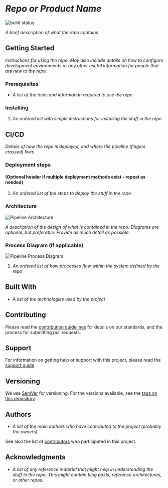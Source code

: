 # *Repo or Product Name*
![build status](https://img.shields.io/badge/appropriate%20badges-optional-orange)

*A brief description of what the repo contains*

## Getting Started
*Instructions for using the repo. May also include details on how to configure 
development environments or any other useful information for people that are 
new to the repo.*

### Prerequisites
* *A list of the tools and information required to use the repo*

### Installing
1. *An ordered list with simple instructions for installing the stuff in the 
repo*

## CI/CD
*Details of how the repo is deployed, and where the pipeline (fingers crossed) 
lives*

### Deployment steps
#### (Optional header if multiple deployment methods exist - repeat as needed)
1. *An ordered list of the steps to deploy the stuff in the repo*

### Architecture
![Pipeline Architecture](docs/images/architecture.png)

*A description of the design of what is contained in the repo. Diagrams are 
optional, but preferable. Provide as much detail as possible.*

### Process Diagram (if applicable)
![Pipeline Process Diagram](docs/images/process_diagram.png)

1. *An ordered list of how processes flow within the system defined by the repo*

## Built With
* *A list of the technologies used by the project*

## Contributing
Please read the [contribution guidelines](CONTRIBUTING.md) for details on our 
standards, and the process for submitting pull requests.

## Support
For information on getting help or support with this project, please read the 
[support guide](SUPPORT.md)

## Versioning
We use [SemVer](http://semver.org/) for versioning. For the versions available, 
see the [tags on this repository](https://github.com/your/project/tags). 

## Authors
* *A list of the main authors who have contributed to the project (probably 
the owners)*

See also the list of 
[contributors](https://github.com/your/project/contributors) who participated 
in this project.

## Acknowledgments
* *A list of any reference material that might help in understanding the stuff 
in the repo. This might contain blog posts, reference architectures, or other 
repos.*
